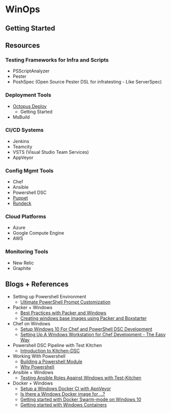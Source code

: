 # WinOps 

## Getting Started 




## Resources

### Testing Frameworks for Infra and Scripts 

- PSScriptAnalyzer
- Pester
- PoshSpec (Open Source Pester DSL for infratesting - Like ServerSpec) 

### Deployment Tools  
 - [Octopus Deploy](https://octopus.com/) 
    - Getting Started
- MsBuild


### CI/CD Systems 
- Jenkins
- Teamcity
- VSTS (Visual Studio Team Services)  
- AppVeyor

### Config Mgmt Tools
- Chef 
- Ansible
- Powershell DSC
- [Puppet](https://puppet.com/blog-tags/windows)
- [Rundeck](http://rundeck.org/index.html)

### Cloud Platforms
- Azure
- Google Compute Engine
- AWS 

### Monitoring Tools
- New Relic
- Graphite


## Blogs + References 

- Setting up Powershell Environment 
    - [Ultimate PowerShell Prompt Customization](https://hodgkins.io/ultimate-powershell-prompt-and-git-setup)
- Packer + Windows
    - [Best Practices with Packer and Windows](https://hodgkins.io/best-practices-with-packer-and-windows)
    - [Creating windows base images using Packer and Boxstarter](http://www.hurryupandwait.io/blog/creating-windows-base-images-for-virtualbox-and-hyper-v-using-packer-boxstarter-and-vagrant)
- Chef on Windows 
    - [Setup Windows 10 For Chef and PowerShell DSC Development](https://hodgkins.io/setup-windows-10-for-chef-and-powershell-dsc-development)
    - [Setting Up A Windows Workstation for Chef Development - The Easy Way](https://stevenmurawski.com/powershell/2016/08/simplified-chef-workstation/index.html)
- Powershell DSC Pipeline with Test Kitchen
    - [Introduction to Kitchen-DSC](https://gaelcolas.com/2016/07/11/introduction-to-kitchen-dsc/)
- Working With Powershell 
    - [Building a Powershell Module](http://ramblingcookiemonster.github.io/Building-A-PowerShell-Module/)
    - [Why Powershell](http://ramblingcookiemonster.github.io/Why-PowerShell/)
- Ansible + Windows
    - [Testing Ansible Roles Against Windows with Test-Kitchen](https://hodgkins.io/testing-ansible-roles-windows-test-kitchen)
- Docker + Windows 
    - [Setup a Windows Docker CI with AppVeyor](https://stefanscherer.github.io/setup-windows-docker-ci-appveyor/)
    - [Is there a Windows Docker image for ...?](https://stefanscherer.github.io/is-there-a-windows-docker-image-for/)
    - [Getting started with Docker Swarm-mode on Windows 10](https://stefanscherer.github.io/docker-swarm-mode-windows10/)
    - [Getting started with Windows Containers](http://glennsarti.github.io/blog/getting-started-with-windows-containers/)
    
